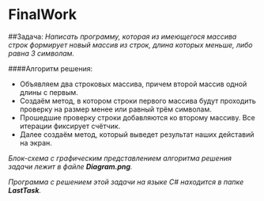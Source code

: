 # FinalWork

##Задача:
_Написать программу, которая из имеющегося массива строк формирует новый массив из строк, длина которых меньше, либо равна 3 символам._

####Алгоритм решения:
* Объявляем два строковых массива, причем второй массив одной длины с первым.
* Создаём метод, в котором строки первого массива будут проходить проверку на размер менее или равный трём символам. 
* Прошедшие проверку строки добавляются ко второму массиву. Все итерации фиксирует счётчик.
* Далее создаём метод, который выведет результат наших дейставий на экран.

_Блок-схема с графическим представлением алгоритма решения задачи лежит в файле **Diagram.png**._ 

_Программа с решением этой задачи на языке C# находится в папке **LastTask**._


